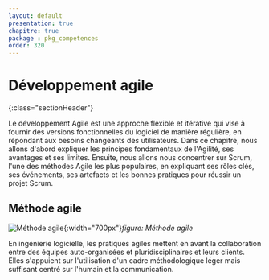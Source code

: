 ```yaml
---
layout: default
presentation: true
chapitre: true
package : pkg_competences
order: 320
---
```



# Développement agile  
{:class="sectionHeader"}

<!-- note -->

Le développement Agile est une approche flexible et itérative qui vise à fournir des versions fonctionnelles du logiciel de manière régulière, en répondant aux besoins changeants des utilisateurs.
Dans ce chapitre, nous allons d'abord expliquer les principes fondamentaux de l'Agilité, ses avantages et ses limites. Ensuite, nous allons nous concentrer sur Scrum, l'une des méthodes Agile les plus populaires, en expliquant ses rôles clés, ses événements, ses artefacts et les bonnes pratiques pour réussir un projet Scrum.

<!-- new slide -->

## Méthode agile

![Méthode agile](/soli-lms/pkg_competences/developpement-agile/images/Methode-agile.png){:width="700px"}*figure: Méthode agile*

En ingénierie logicielle, les pratiques agiles mettent en avant la collaboration entre des équipes auto-organisées et pluridisciplinaires et leurs clients. Elles s'appuient sur l'utilisation d'un cadre méthodologique léger mais suffisant centré sur l'humain et la communication.

<!-- new slide -->